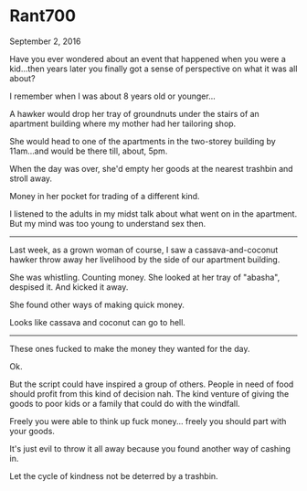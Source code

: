 # Rant700


September 2, 2016

Have you ever wondered about an event that happened when you were a kid...then years later you finally got a sense of perspective on what it was all about?

I remember when I was about 8 years old or younger...

A hawker would drop her tray of groundnuts under the stairs of an apartment building where my mother had her tailoring shop. 

She would head to one of the apartments in the two-storey building by 11am...and would be there till, about, 5pm.

When the day was over, she'd empty her goods at the nearest trashbin and stroll away. 

Money in her pocket for trading of a different kind.

I listened to the adults in my midst talk about what went on in the apartment. But my mind was too young to understand sex then.

***
Last week, as a grown woman of course, I saw a cassava-and-coconut hawker throw away her livelihood by the side of our apartment building. 

She was whistling. Counting money. She looked at her tray of "abasha", despised it. And kicked it away.

She found other ways of making quick money. 

Looks like cassava and coconut can go to hell.

***

These ones fucked to make the money they wanted for the day.

Ok.

But the script could have inspired a group of others. People in need of food should profit from this kind of decision nah. The kind venture of giving the goods to poor kids or a family that could do with the windfall. 

Freely you were able to think up fuck money... freely you should part with your goods.

It's just evil to throw it all away because you found another way of cashing in.

Let the cycle of kindness not be deterred by a trashbin.